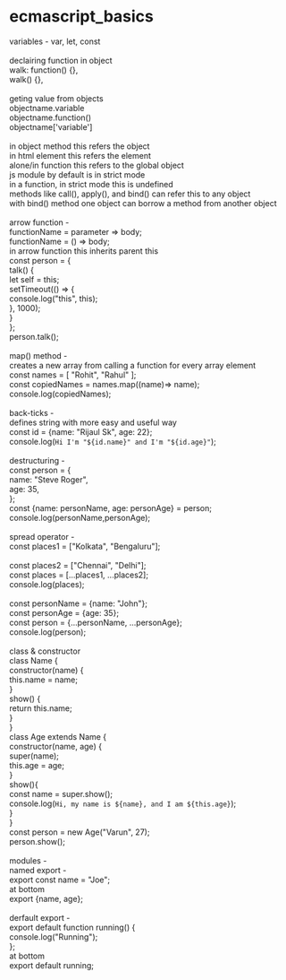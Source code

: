 # ecmascript_basics
variables - var, let, const</br>
</br>
declairing function in object</br>
walk: function() {},</br>
walk() {},</br>
</br>
geting value from objects</br>
objectname.variable</br>
objectname.function()</br>
objectname['variable']</br>
</br>
in object method this refers the object</br>
in html element this refers the element</br>
alone/in function this refers to the global object</br>
js module by default is in strict mode</br>
in a function, in strict mode this is undefined</br>
methods like call(), apply(), and bind() can refer this to any object</br>
with bind() method one object can borrow a method from another object</br>
</br>
arrow function -</br>
functionName = parameter => body;</br>
functionName = () => body;</br>
in arrow function this inherits parent this</br>
const person = {</br>
    talk() {</br>
        let self = this;</br>
        setTimeout(() => {</br>
            console.log("this", this);</br>
        }, 1000);</br>
    }</br>
};</br>
person.talk();</br>
</br>
map() method -</br>
creates a new array from calling a function for every array element</br>
const names  = [ "Rohit", "Rahul" ];</br>
const copiedNames = names.map((name)=> name);</br>
console.log(copiedNames);</br>
</br>
back-ticks -</br>
defines string with more easy and useful way</br>
const id = {name: "Rijaul Sk", age: 22};</br>
console.log(`Hi I'm "${id.name}" and I'm "${id.age}"`);</br>
</br>
destructuring -</br>
const person = {</br>
    name: "Steve Roger",</br>
    age: 35,</br>
};</br>
const {name: personName, age: personAge} = person;</br>
console.log(personName,personAge);</br>
</br>
spread operator -</br>
const places1 = ["Kolkata", "Bengaluru"];</br></br>
const places2 = ["Chennai", "Delhi"];</br>
const places = [...places1, ...places2];</br>
console.log(places);</br>
</br>
const personName = {name: "John"};</br>
const personAge = {age: 35};</br>
const person = {...personName, ...personAge};</br>
console.log(person);</br>
</br>
class & constructor</br>
class Name {</br>
    constructor(name) {</br>
        this.name = name;</br>
    }</br>
    show() {</br>
        return this.name;</br>
    }</br>
}</br>
class Age extends Name {</br>
    constructor(name, age) {</br>
        super(name);</br>
        this.age = age;</br>
    }</br>
    show(){</br>
        const name = super.show();</br>
        console.log(`Hi, my name is ${name}, and I am ${this.age}`);</br>
    }</br>
}</br>
const person = new Age("Varun", 27);</br>
person.show();</br>
</br>
modules -</br>
named export -</br>
export const name = "Joe";</br>
at bottom</br>
export {name, age};</br>
</br>
derfault export -</br>
export default function running() {</br>
console.log("Running");</br>
};</br>
at bottom</br>
export default running;</br>
</br>

